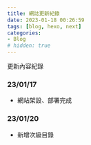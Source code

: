```yaml
---
title: 網誌更新紀錄
date: 2023-01-18 00:26:59
tags: [blog, hexo, next]
categories: 
- Blog
# hidden: true
---
```


更新內容紀錄

<!-- more -->

### 23/01/17
- 網站架設、部署完成

### 23/01/20
- 新增次級目錄



